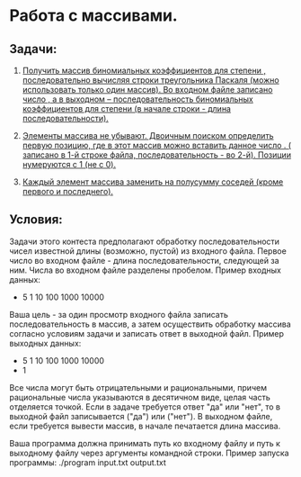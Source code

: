 # Работа с массивами.

## Задачи:
1) [Получить массив биномиальных коэффициентов для степени , последовательно вычисляя строки треугольника Паскаля (можно использовать только один массив).
   Во входном файле записано число , а в выходном – последовательность биномиальных коэффициентов для степени  (в начале строки - длина последовательности).](https://github.com/SoinRoma/MSU_1Course/tree/master/arrays/binary_search)

2) [Элементы массива не убывают. Двоичным поиском определить первую позицию, где в этот массив можно вставить данное число .
   ( записано в 1-й строке файла, последовательность - во 2-й). Позиции нумеруются с 1 (не с 0).](https://github.com/SoinRoma/MSU_1Course/tree/master/arrays/binomial_coefficients)

3) [Каждый элемент массива заменить на полусумму соседей (кроме первого и последнего).](https://github.com/SoinRoma/MSU_1Course/tree/master/arrays/neighboring_elements)

## Условия:
Задачи этого контеста предполагают обработку последовательности чисел известной длины (возможно, пустой) из входного файла. 
Первое число во входном файле - длина последовательности, следующей за ним. Числа во входном файле разделены пробелом. Пример входных данных:
+ 5 1 10 100 1000 10000

Ваша цель - за один просмотр входного файла записать последовательность в массив, а затем осуществить обработку массива согласно условиям задачи и записать ответ в выходной файл. 
Пример выходных данных:
+ 5 1 10 100 1000 10000
+ 1

Все числа могут быть отрицательными и рациональными, причем рациональные числа указываются в десятичном виде, целая часть отделяется точкой. 
Если в задаче требуется ответ "да" или "нет", то в выходной файл записывается  ("да") или  ("нет").
В выходном файле, если требуется вывести массив, в начале печатается длина массива.

Ваша программа должна принимать путь ко входному файлу и путь к выходному файлу через аргументы командной строки. Пример запуска программы:
./program input.txt output.txt
